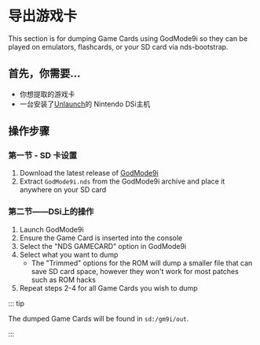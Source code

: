 # 导出游戏卡

This section is for dumping Game Cards using GodMode9i so they can be played on emulators, flashcards, or your SD card via nds-bootstrap.

## 首先，你需要…

- 你想提取的游戏卡
- 一台安装了[Unlaunch](installing-unlaunch.html)的 Nintendo DSi主机

## 操作步骤

### 第一节 - SD 卡设置

1. Download the latest release of [GodMode9i](https://github.com/DS-Homebrew/GodMode9i/releases)
2. Extract `GodMode9i.nds` from the GodMode9i archive and place it anywhere on your SD card

### 第二节——DSi上的操作

1. Launch GodMode9i
2. Ensure the Game Card is inserted into the console
3. Select the "NDS GAMECARD" option in GodMode9i
4. Select what you want to dump
   - The "Trimmed" options for the ROM will dump a smaller file that can save SD card space, however they won't work for most patches such as ROM hacks
5. Repeat steps 2-4 for all Game Cards you wish to dump

::: tip

The dumped Game Cards will be found in `sd:/gm9i/out`.

:::
